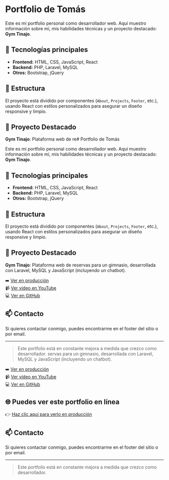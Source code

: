 # Portfolio de Tomás

Este es mi portfolio personal como desarrollador web. Aquí muestro información sobre mí, mis habilidades técnicas y un proyecto destacado: **Gym Tinajo**.

## 🚀 Tecnologías principales

- **Frontend:** HTML, CSS, JavaScript, React
- **Backend:** PHP, Laravel, MySQL
- **Otros:** Bootstrap, jQuery

## 📂 Estructura

El proyecto está dividido por componentes (`About`, `Projects`, `Footer`, etc.), usando React con estilos personalizados para asegurar un diseño responsive y limpio.

## 📸 Proyecto Destacado

**Gym Tinajo**: Plataforma web de re# Portfolio de Tomás

Este es mi portfolio personal como desarrollador web. Aquí muestro información sobre mí, mis habilidades técnicas y un proyecto destacado: **Gym Tinajo**.

## 🚀 Tecnologías principales

- **Frontend:** HTML, CSS, JavaScript, React
- **Backend:** PHP, Laravel, MySQL
- **Otros:** Bootstrap, jQuery

## 📂 Estructura

El proyecto está dividido por componentes (`About`, `Projects`, `Footer`, etc.), usando React con estilos personalizados para asegurar un diseño responsive y limpio.

## 📸 Proyecto Destacado

**Gym Tinajo**: Plataforma web de reservas para un gimnasio, desarrollada con Laravel, MySQL y JavaScript (incluyendo un chatbot).

➡️ [Ver en producción](https://gymtinajo.up.railway.app/)  
📹 [Ver vídeo en YouTube](https://www.youtube.com/watch?v=3fXf20tTvhI)  
💻 [Ver en GitHub](https://github.com/tomasvillani/Proyecto-final-DAW)

## 📫 Contacto

Si quieres contactar conmigo, puedes encontrarme en el footer del sitio o por email.

---

> Este portfolio está en constante mejora a medida que crezco como desarrollador.
servas para un gimnasio, desarrollada con Laravel, MySQL y JavaScript (incluyendo un chatbot).

➡️ [Ver en producción](https://gymtinajo.up.railway.app/)  
📹 [Ver vídeo en YouTube](https://www.youtube.com/watch?v=3fXf20tTvhI)  
💻 [Ver en GitHub](https://github.com/tomasvillani/Proyecto-final-DAW)

## 🌐 Puedes ver este portfolio en línea

👉 [Haz clic aquí para verlo en producción](https://portfolio-chi-nine-14.vercel.app/)

## 📫 Contacto

Si quieres contactar conmigo, puedes encontrarme en el footer del sitio o por email.

---

> Este portfolio está en constante mejora a medida que crezco como desarrollador.
